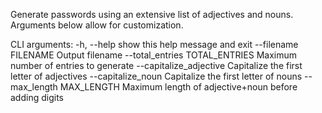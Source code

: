 Generate passwords using an extensive list of adjectives and nouns. Arguments below allow for customization.

CLI arguments:
  -h, --help            show this help message and exit
  --filename FILENAME   Output filename
  --total_entries TOTAL_ENTRIES
                        Maximum number of entries to generate
  --capitalize_adjective
                        Capitalize the first letter of adjectives
  --capitalize_noun     Capitalize the first letter of nouns
  --max_length MAX_LENGTH
                        Maximum length of adjective+noun before adding digits
